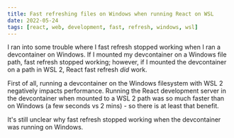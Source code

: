 ```yaml
---
title: Fast refreshing files on Windows when running React on WSL
date: 2022-05-24
tags: [react, web, development, fast, refresh, windows, wsl]
---
```


I ran into some trouble where I fast refresh stopped working when I ran a devcontainer on Windows. If I mounted my devcontainer on a Windows file path, fast refresh stopped working; however, if I mounted the devcontainer on a path in WSL 2, React fast refresh _did_ work.

First of all, running a devcontainer on the Windows filesystem with WSL 2 negatively impacts performance. Running the React development server in the devcontainer when mounted to a WSL 2 path was so much faster than on Windows (a few seconds vs 2 mins) - so there is at least that benefit.

It's still unclear why fast refresh stopped working when the devcontainer was running on Windows.

<!-- References -->
[1]: <https://gist.github.com/Jarred-Sumner/1f13f48c12e84a7d9a05365018834475> (How React Fast Refresh works)
[2]: <https://www.reddit.com/r/nextjs/comments/p6d6fj/fast_refresh_not_working_when_using_docker_and/> (Reddit post about fast refresh not working)

<!-- Questions and comments - refer to IDs with QC prefix

1. Find out why fast refresh didn't work when devcontainer was running on Windows
-->

